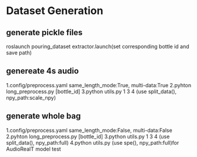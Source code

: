 # Dataset Generation
## generate pickle files
roslaunch pouring_dataset extractor.launch(set corresponding bottle id and save path)
## genereate 4s audio 
1.config/preprocess.yaml same_length_mode:True, multi-data:True
2.pyhton long_preprocess.py [bottle_id]
3.python utils.py 1 3 4 (use split_data(), npy_path:scale_npy)
## generate whole bag 
1.config/preprocess.yaml same_length_mode:False, multi-data:False
2.pyhton long_preprocess.py [bottle_id]
3.python utils.py 1 3 4 (use split_data(), npy_path:full)
4.python utils.py (use spe(), npy_path:full)for AudioRealT model test 


